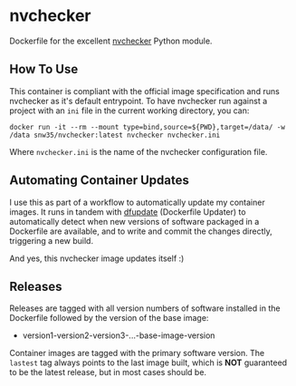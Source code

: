 # nvchecker

Dockerfile for the excellent [nvchecker](https://github.com/lilydjwg/nvchecker) Python module.

## How To Use

This container is compliant with the official image specification and runs nvchecker as it's default entrypoint. To have nvchecker run against a project with an `ini` file in the current working directory, you can:

`docker run -it --rm --mount type=bind,source=${PWD},target=/data/ -w /data snw35/nvchecker:latest nvchecker nvchecker.ini`

Where `nvchecker.ini` is the name of the nvchecker configuration file.

## Automating Container Updates

I use this as part of a workflow to automatically update my container images. It runs in tandem with [dfupdate](https://github.com/snw35/dfupdate) (Dockerfile Updater) to automatically detect when new versions of software packaged in a Dockerfile are available, and to write and commit the changes directly, triggering a new build.

And yes, this nvchecker image updates itself :)

## Releases

Releases are tagged with all version numbers of software installed in the Dockerfile followed by the version of the base image:

 * version1-version2-version3-...-base-image-version

Container images are tagged with the primary software version. The `lastest` tag always points to the last image built, which is **NOT** guaranteed to be the latest release, but in most cases should be.
